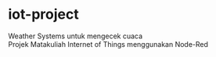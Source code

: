 # iot-project
Weather Systems untuk mengecek cuaca  
Projek Matakuliah Internet of Things menggunakan Node-Red
